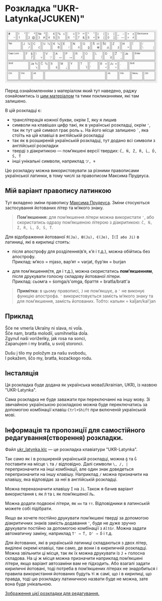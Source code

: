# Розкладка "UKR-Latynka(JCUKEN)"

![ukr_latynka.png](ukr_latynka.png)

Перед ознайомленням з матеріалом який тут наведено, раджу ознайомитись із [цим матеріалом](../latyn_ua_Max_Prudeus/README_Max_Prudeus.md) та тими покликаннями, які там залишено.

В цій розкладці є:

- транслітерація кожної букви, окрім `Ї`, яку я лишив
- символи на клавішах цифр такі, як в українські розкладці, окрім `'`, так як тут цей символ грає роль `ь`. На його місце залишено `` ` ``, яка стоїть на цій клавіші в англійській розкладці
- так як в розширеній українській розкладці, тут додано всі символи з англійської розкладки
- тверді з діакритикою — пом’якшені версії твердих: `Ć, Ń, Ź, Ŕ, Ĺ, D́, Ś, T́`
- інші унікальні символи, наприклад `ツ, ꑭ`

Цю розкладку можна використовувати за різними правописами української латинки, в тому числі за правописом Максима Прудеуса.

## Мій варіант правопису латинкою

Тут вкладено зміни правопису [Максима Прудеуса](../latyn_ua_Max_Prudeus/README_Max_Prudeus.md). Зміни стосуються застосування йотованих літер та м’якого знаку.

> __Пом’якшення:__ для пом’якшення літери можна використати `'`, або скористатись одразу пом’якшеною літерою з діакритикою: `Ć, Ń, Ź, Ŕ, Ĺ, D́, Ś, T́`.

Для відображення йотованої `Я(Ja), Ю(Ju), Є(Je), Ї(Ї або Ji)` в латиниці, які в кирилиці стоять:

- після апострофу для розділення(в’я, к’я і т.д.), можна обійтись без апострофу.<br>
Приклад: м’ясо = mjaso, вар’ят = varjat, бур’ян = burjan

- для пом’якшення(тя, дя і т.д.), можна скористатись __пом’якшенням__, після друкувати голосну складову йотованої літери.<br>
Приклад: сьомга = śomga/s'omga, браття = bratt́a/bratt'a

> __Примітка:__ в цьому правописі, `J` не пом’якшує, а `'` не виконує функцію апострофа. `'` використовується замість м’якого знаку та для пом’якшення, замість йотованих. Тобто: кальян = kaĺjan/kal'jan

## Приклад

Šče ne vmerla Ukraїny ni slava, ni voĺa.<br>
Šče nam, bratt́a molodiї, usmihnet́śa doĺa.<br>
Zgynut́ naši vorižeńky, jak rosa na sonci,<br>
Zapanujem i my bratt́a, u svoїj storonci.

Dušu j tilo my položym za našu svobodu,<br>
I pokažem, ščo my, bratt́a, kozaćkogo rodu.

## Інсталяція

Ця розкладка буде додана як українська мова(Ukrainian, UKR), із назвою "UKR-Latynka". 

Сама розкладка не буде заважати при переключанні на іншу мову. Зі звичайною українською розкладкою можна буде переключатись за допомогою комбінації клавіш `Ctrl+Shift` при включеній українській мові.

## Інформація та пропозиції для самостійного редагування(створення) розкладки.

Файл [ukr_latynka.klc](ukr_latynka.klc) — це розкладка клавіатури "UKR-Latynka".

Так само як і в розширеній українській розкладці, можна `ĝ` та `Ĝ` поставити на місце `\` та `/` відповідно. Далі символи `\, /, |` перепризначити на інші комбінації, але один знак доведеться перепризначити на іншу клавішу. Наприклад `/` можна призначити на клавішу, яка відповідає за неї в англійській розкладці.

Можна переназначити клавішу `Ї` на `Ji`. Також я бачив варіант використання `Ł` як `Л` та `L` як пом’якшеної `Ль`.

Можна додати подвоєні літери, як `нн` та `тт`. Відповідники в латинській можете собі підібрати.

Якщо ви хочете постійно друкувати пом’якшені тверді за допомогою діакритичних знаків замість додавання `'`, буде не дуже зручно друкувати постійно за допомогою комбінації з `AltGr`. Можна задати автоматичну заміну, наприклад `T' → T́, D' → D́` і т.д.

Для йотованих, які в українській латиниці складаються з двох літер, виділені окремі клавіші, там само, де вони і в кириличній розкладці. Можна звільнити ці місця, так як їх можна друкувати із `J` + голосна складова. На ці ж місця можна призначити наприклад пом’якшені літери, якщо варіант автозаміни вам не підходить. Або взагалі задати кириличні йотовані, тоді потреба в пом’якшених літерах не знадобиться і правила використання йотованих будуть ті ж самі, що і в кирилиці, що правда, тоді цю розкладку латиничною назвати буде не можна, зате вона буде унікальною.

[<ins>Зображення цієї розкладки для редагування.</ins>](http://www.keyboard-layout-editor.com/#/gists/198e2067aaf0902691116309999198f7)